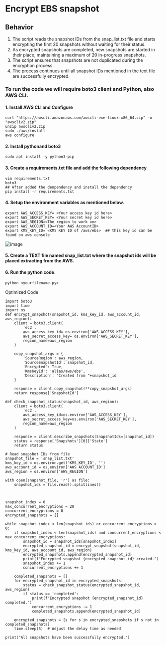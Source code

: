 # Encrypt EBS snapshot

## Behavior
1. The script reads the snapshot IDs from the snap_list.txt file and starts encrypting the first 20 snapshots without waiting for their status.
2. As encrypted snapshots are completed, new snapshots are started in their place, maintaining a maximum of 20 in-progress snapshots.
3. The script ensures that snapshots are not duplicated during the encryption process.
4. The process continues until all snapshot IDs mentioned in the text file are successfully encrypted.

### To run the code we will require boto3 client and Python, also AWS CLI.


####  1. Install AWS CLI and Configure 

```
curl "https://awscli.amazonaws.com/awscli-exe-linux-x86_64.zip" -o "awscliv2.zip"
unzip awscliv2.zip
sudo ./aws/install
aws configure
```

#### 2. Install pythonand boto3

```
sudo apt install -y python3-pip
```
#### 3. Create a requirements.txt file and add the following dependency

```
vim requirements.txt
boto3
## After added the denpendency and install the dependency
pip install -r requirements.txt
```
#### 4. Setup the environment variables as mentioned below.

```
export AWS_ACCESS_KEY= <Your access key id here>
export AWS_SECRET_KEY= <Your secret key id here>
export AWS_REGION=<The region to work on>
export AWS_ACCOUNT_ID=<Your AWS AccountID>
export KMS_KEY_ID= <KMS KEY ID of /aws/ebs>  ## this key id can be found on aws console
```
![image](https://github.com/sagarshrestha24/myproject/assets/76894861/4a99dcbf-d6a9-453d-bf1a-71eb5457145b)

#### 5. Create a TEXT file named snap_list.txt where the snapshot ids will be placed extracting from the AWS.

#### 6. Run the python code.

```
python <yourfilename.py>
```
Optimized Code

```
import boto3
import time
import os
def encrypt_snapshot(snapshot_id, kms_key_id, aws_account_id, aws_region):
    client = boto3.client(
        'ec2',
        aws_access_key_id= os.environ['AWS_ACCESS_KEY'],
        aws_secret_access_key= os.environ['AWS_SECRET_KEY'],
        region_name=aws_region
    )

    copy_snapshot_args = {
        'SourceRegion': aws_region,
        'SourceSnapshotId': snapshot_id,
        'Encrypted': True,
        'KmsKeyId': 'alias/aws/ebs',
        'Description': "Created from "+snapshot_id
    }

    response = client.copy_snapshot(**copy_snapshot_args)
    return response['SnapshotId']

def check_snapshot_status(snapshot_id, aws_region):
    client = boto3.client(
        'ec2',
        aws_access_key_id=os.environ['AWS_ACCESS_KEY'],
        aws_secret_access_key=os.environ['AWS_SECRET_KEY'],
        region_name=aws_region
    )
 
    response = client.describe_snapshots(SnapshotIds=[snapshot_id])
    status = response['Snapshots'][0]['State']
    return status

# Read snapshot IDs from file
snapshot_file = 'snap_list.txt'
kms_key_id = os.environ.get('KMS_KEY_ID', '')
aws_account_id = os.environ['AWS_ACCOUNT_ID']
aws_region = os.environ['AWS_REGION']

with open(snapshot_file, 'r') as file:
    snapshot_ids = file.read().splitlines()



snapshot_index = 0
max_concurrent_encryptions = 20
concurrent_encryptions = 0
encrypted_snapshots = []
 
while snapshot_index < len(snapshot_ids) or concurrent_encryptions > 0:
    if snapshot_index < len(snapshot_ids) and concurrent_encryptions < max_concurrent_encryptions:
        snapshot_id = snapshot_ids[snapshot_index]
        encrypted_snapshot_id = encrypt_snapshot(snapshot_id, kms_key_id, aws_account_id, aws_region)
        encrypted_snapshots.append(encrypted_snapshot_id)
        print(f"Encrypted snapshot {encrypted_snapshot_id} created.")
        snapshot_index += 1
        concurrent_encryptions += 1
 
    completed_snapshots = []
    for encrypted_snapshot_id in encrypted_snapshots:
        status = check_snapshot_status(encrypted_snapshot_id, aws_region)
        if status == 'completed':
            print(f"Encrypted snapshot {encrypted_snapshot_id} completed.")
            concurrent_encryptions -= 1
            completed_snapshots.append(encrypted_snapshot_id)
 
    encrypted_snapshots = [s for s in encrypted_snapshots if s not in completed_snapshots]
    time.sleep(5)  # Adjust the delay time as needed
 
print("All snapshots have been successfully encrypted.")

```
